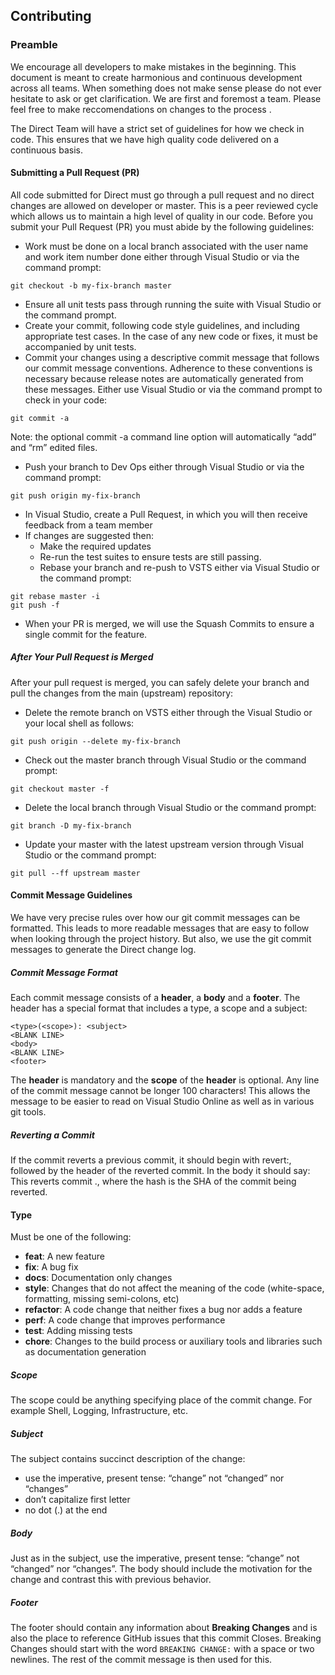 ## Contributing

### Preamble 
We encourage all developers to make mistakes in the beginning. This document is meant to create harmonious and continuous development across all teams. When something does not make sense please do not ever hesitate to ask or get clarification. We are first and foremost a team. Please feel free to make reccomendations on changes to the process . 

The Direct Team will have a strict set of guidelines for how we check in code. This ensures that we have high quality code delivered on a continuous basis.
#### Submitting a Pull Request (PR)

All code submitted for Direct must go through a pull request and no direct changes are allowed on developer or master. This is a peer reviewed cycle which allows us to maintain a high level of quality in our code.
Before you submit your Pull Request (PR) you must abide by the following guidelines:
* Work must be done on a local branch associated with the user name and work item number done either through Visual Studio or via the command prompt:
```
git checkout -b my-fix-branch master
```
* Ensure all unit tests pass through running the suite with Visual Studio or the command prompt.
* Create your commit, following code style guidelines, and including appropriate test cases. In the case of any new code or fixes, it must be accompanied by unit tests.
* Commit your changes using a descriptive commit message that follows our commit message conventions. Adherence to these conventions is necessary because release notes are automatically generated from these messages. Either use Visual Studio or via the command prompt to check in your code:
```
git commit -a
```
Note: the optional commit -a command line option will automatically “add” and “rm” edited files.
* Push your branch to Dev Ops either through Visual Studio or via the command prompt:
```
git push origin my-fix-branch
```
* In Visual Studio, create a Pull Request, in which you will then receive feedback from a team member
* If changes are suggested then:
    * Make the required updates
    * Re-run the test suites to ensure tests are still passing.
    * Rebase your branch and re-push to VSTS either via Visual Studio or the command prompt:
```
git rebase master -i
git push -f
```
* When your PR is merged, we will use the Squash Commits to ensure a single commit for the feature.
##### After Your Pull Request is Merged

After your pull request is merged, you can safely delete your branch and pull the changes from the main (upstream) repository:
* Delete the remote branch on VSTS either through the Visual Studio or your local shell as follows:
```
git push origin --delete my-fix-branch
```
* Check out the master branch through Visual Studio or the command prompt:
```
git checkout master -f
```
* Delete the local branch through Visual Studio or the command prompt:
```
git branch -D my-fix-branch
```
* Update your master with the latest upstream version through Visual Studio or the command prompt:
```
git pull --ff upstream master
```
#### Commit Message Guidelines

We have very precise rules over how our git commit messages can be formatted. This leads to more readable messages that are easy to follow when looking through the project history. But also, we use the git commit messages to generate the Direct change log.
##### Commit Message Format

Each commit message consists of a **header**, a **body** and a **footer**. The header has a special format that includes a type, a scope and a subject:
```
<type>(<scope>): <subject>
<BLANK LINE>
<body>
<BLANK LINE>
<footer>
```
The  **header** is mandatory and the  **scope** of the **header** is optional.
Any line of the commit message cannot be longer 100 characters! This allows the message to be easier to read on Visual Studio Online as well as in various git tools.
 ##### Reverting a Commit
If the commit reverts a previous commit, it should begin with revert:, followed by the header of the reverted commit. In the body it should say: This reverts commit <hash>., where the hash is the SHA of the commit being reverted.
 
 #### Type

Must be one of the following:
* **feat**: A new feature
* **fix**: A bug fix
* **docs**: Documentation only changes
* **style**: Changes that do not affect the meaning of the code (white-space, formatting, missing semi-colons, etc)
* **refactor**: A code change that neither fixes a bug nor adds a feature
* **perf**: A code change that improves performance
* **test**: Adding missing tests
* **chore**: Changes to the build process or auxiliary tools and libraries such as documentation generation
##### Scope
The scope could be anything specifying place of the commit change. For example Shell, Logging, Infrastructure, etc.
##### Subject
The subject contains succinct description of the change:
* use the imperative, present tense: “change” not “changed” nor “changes”
* don’t capitalize first letter
* no dot (.) at the end
##### Body
Just as in the subject, use the imperative, present tense: “change” not “changed” nor “changes”. The body should include the motivation for the change and contrast this with previous behavior.
##### Footer
The footer should contain any information about **Breaking Changes** and is also the place to reference GitHub issues that this commit Closes.
Breaking Changes should start with the word ```BREAKING CHANGE:``` with a space or two newlines. The rest of the commit message is then used for this.
